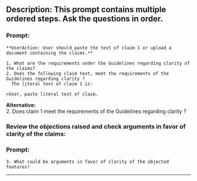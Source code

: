 ## Description: This prompt contains multiple ordered steps. Ask the questions in order.

### Prompt:   
    **UserAction: User should paste the text of claim 1 or upload a document containing the claims.**
    
    1. What are the requirements under the Guidelines regarding clarity of the claims?
    2. Does the following claim text, meet the requirements of the Guidelines regarding clarity ? 
      The literal text of claim 1 is:

    >User, paste literal text of claim.

**Alternative:**   
    2. Does claim 1 meet the requirements of the Guidelines regarding clarity ?

### Review the objections raised and check arguments in favor of clarity of the claims:

### Prompt:  
    3. What could be arguments in favor of clarity of the objected features? 

---------------------------------------------------

